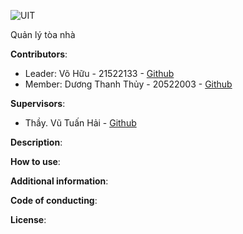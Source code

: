 ![UIT](https://img.shields.io/badge/from-UIT%20VNUHCM-blue?style=for-the-badge&link=https%3A%2F%2Fwww.uit.edu.vn%2F)

Quản lý tòa nhà

**Contributors**:
- Leader: Võ Hữu - 21522133 - [Github](https://github.com/QuickyBooster)
- Member: Dương Thanh Thủy - 20522003 - [Github](https://github.com/ThuyDuong0705)

**Supervisors**:

- Thầy. Vũ Tuấn Hải - [Github](https://github.com/vutuanhai237)

**Description**: 

**How to use**:

**Additional information**:

**Code of conducting**:

**License**:
